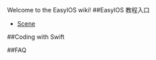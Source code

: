 Welcome to the EasyIOS wiki!
##EasyIOS 教程入口
* [Scene](https://github.com/zhuchaowe/EasyIOS/wiki/Scene)

##Coding with Swift
 
##FAQ